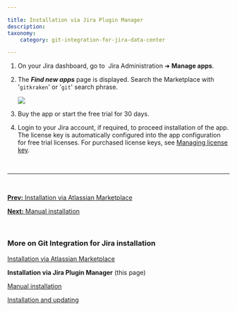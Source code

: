 ```yaml
---

title: Installation via Jira Plugin Manager
description:
taxonomy:
    category: git-integration-for-jira-data-center

---
```


1.  On your Jira dashboard, go to  Jira Administration ➜ **Manage apps**.

2.  The _**Find new apps**_ page is displayed. Search the Marketplace with '`gitkraken`' or '`git`' search phrase.

    ![](/wp-content/uploads/gij-docs-installation-jira-admin-addon-find-gitplugin-c.png)

3.  Buy the app or start the free trial for 30 days.

4.  Login to your Jira account, if required, to proceed installation of the app. The license key is automatically configured into the app configuration for free trial licenses. For purchased license keys, see [Managing license key](/git-integration-for-jira-data-center/managing-license-key-gij-self-managed).

&nbsp;
* * *
&nbsp;

[**Prev:** Installation via Atlassian Marketplace](/git-integration-for-jira-data-center/installation-via-atlassian-marketplace-gij-self-managed)

[**Next:** Manual installation](/git-integration-for-jira-data-center/manual-installation-gij-self-managed)

&nbsp;

### More on Git Integration for Jira installation

[Installation via Atlassian Marketplace](/git-integration-for-jira-data-center/installation-via-atlassian-marketplace-gij-self-managed)

**Installation via Jira Plugin Manager** (this page)

[Manual installation](/git-integration-for-jira-data-center/manual-installation-gij-self-managed)

[Installation and updating](/git-integration-for-jira-data-center/installation-and-updating-gij-self-managed)



